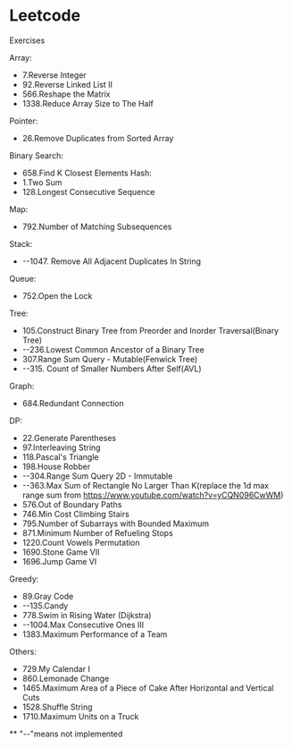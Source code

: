 # Leetcode
 Exercises

Array:
* 7.Reverse Integer
* 92.Reverse Linked List II
* 566.Reshape the Matrix
* 1338.Reduce Array Size to The Half

Pointer:
* 26.Remove Duplicates from Sorted Array

Binary Search:
* 658.Find K Closest Elements
Hash:
* 1.Two Sum
* 128.Longest Consecutive Sequence

Map:
* 792.Number of Matching Subsequences

Stack:
* --1047. Remove All Adjacent Duplicates In String

Queue:
* 752.Open the Lock

Tree:
* 105.Construct Binary Tree from Preorder and Inorder Traversal(Binary Tree)
* --236.Lowest Common Ancestor of a Binary Tree
* 307.Range Sum Query - Mutable(Fenwick Tree)
* --315. Count of Smaller Numbers After Self(AVL)

Graph:
* 684.Redundant Connection

DP:
* 22.Generate Parentheses
* 97.Interleaving String
* 118.Pascal's Triangle 
* 198.House Robber
* --304.Range Sum Query 2D - Immutable
* --363.Max Sum of Rectangle No Larger Than K(replace the 1d max range sum from https://www.youtube.com/watch?v=yCQN096CwWM)
* 576.Out of Boundary Paths
* 746.Min Cost Climbing Stairs
* 795.Number of Subarrays with Bounded Maximum
* 871.Minimum Number of Refueling Stops
* 1220.Count Vowels Permutation
* 1690.Stone Game VII
* 1696.Jump Game VI

Greedy:
* 89.Gray Code
* --135.Candy
* 778.Swim in Rising Water (Dijkstra)
* --1004.Max Consecutive Ones III
* 1383.Maximum Performance of a Team


Others:
* 729.My Calendar I
* 860.Lemonade Change
* 1465.Maximum Area of a Piece of Cake After Horizontal and Vertical Cuts
* 1528.Shuffle String
* 1710.Maximum Units on a Truck

** "--"means not implemented